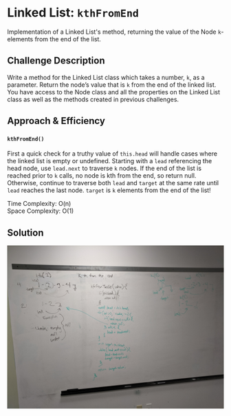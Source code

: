 # Linked List: `kthFromEnd`
Implementation of a Linked List's method, returning the value of the Node `k`-elements from the end of the list.

## Challenge Description
Write a method for the Linked List class which takes a number, `k`, as a parameter. Return the node’s value that is `k` from the end of the linked list. You have access to the Node class and all the properties on the Linked List class as well as the methods created in previous challenges.

## Approach & Efficiency
#### `kthFromEnd()`
First a quick check for a truthy value of `this.head` will handle cases where the linked list is empty or undefined. Starting with a `lead` referencing the head node, use `lead.next` to traverse `k` nodes. If the end of the list is reached prior to `k` calls, no node is kth from the end, so return null. Otherwise, continue to traverse both `lead` and `target` at the same rate until `lead` reaches the last node. `target` is `k` elements from the end of the list!

Time Complexity: O(n)  
Space Complexity: O(1)

## Solution
![](assets/whiteboard-07.jpg)
